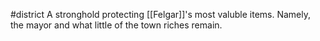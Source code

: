 #district
A stronghold protecting [[Felgar]]'s most valuble items. Namely, the mayor and what little of the town riches remain.